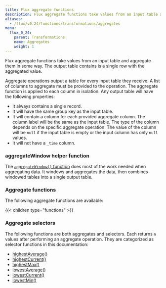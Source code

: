 ```yaml
---
title: Flux aggregate functions
description: Flux aggregate functions take values from an input table and aggregate them in some way.
aliases:
  - /flux/v0.24/functions/transformations/aggregates
menu:
  flux_0_24:
    parent: Transformations
    name: Aggregates
    weight: 1
---
```


Flux aggregate functions take values from an input table and aggregate them in some way.
The output table contains is a single row with the aggregated value.

Aggregate operations output a table for every input table they receive.
A list of columns to aggregate must be provided to the operation.
The aggregate function is applied to each column in isolation.
Any output table will have the following properties:

- It always contains a single record.
- It will have the same group key as the input table.
- It will contain a column for each provided aggregate column.
  The column label will be the same as the input table.
  The type of the column depends on the specific aggregate operation.
  The value of the column will be `null` if the input table is empty or the input column has only `null` values.
- It will not have a `_time` column.

### aggregateWindow helper function
The [`aggregateWindow()` function](/flux/v0.24/functions/built-in/transformations/aggregates/aggregatewindow)
does most of the work needed when aggregating data.
It windows and aggregates the data, then combines windowed tables into a single output table.

### Aggregate functions
The following aggregate functions are available:

{{< children type="functions" >}}

### Aggregate selectors
The following functions are both aggregates and selectors.
Each returns `n` values after performing an aggregate operation.
They are categorized as selector functions in this documentation:

- [highestAverage()](/flux/v0.24/functions/built-in/transformations/selectors/highestaverage)
- [highestCurrent()](/flux/v0.24/functions/built-in/transformations/selectors/highestcurrent)
- [highestMax()](/flux/v0.24/functions/built-in/transformations/selectors/highestmax)
- [lowestAverage()](/flux/v0.24/functions/built-in/transformations/selectors/lowestaverage)
- [lowestCurrent()](/flux/v0.24/functions/built-in/transformations/selectors/lowestcurrent)
- [lowestMin()](/flux/v0.24/functions/built-in/transformations/selectors/lowestmin)
